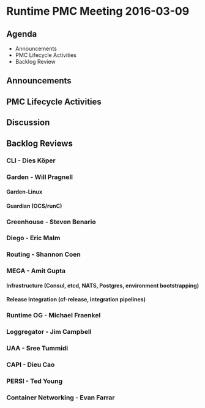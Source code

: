 # Runtime PMC Meeting 2016-03-09

## Agenda
* Announcements
* PMC Lifecycle Activities
* Backlog Review

## Announcements


## PMC Lifecycle Activities


## Discussion


## Backlog Reviews

### CLI - Dies Köper


### Garden - Will Pragnell

#### Garden-Linux

#### Guardian (OCS/runC)


### Greenhouse - Steven Benario


### Diego - Eric Malm



### Routing - Shannon Coen


### MEGA - Amit Gupta

#### Infrastructure (Consul, etcd, NATS, Postgres, environment bootstrapping)

#### Release Integration (cf-release, integration pipelines)


### Runtime OG - Michael Fraenkel


### Loggregator - Jim Campbell


### UAA - Sree Tummidi

       
### CAPI - Dieu Cao


### PERSI - Ted Young


### Container Networking - Evan Farrar


